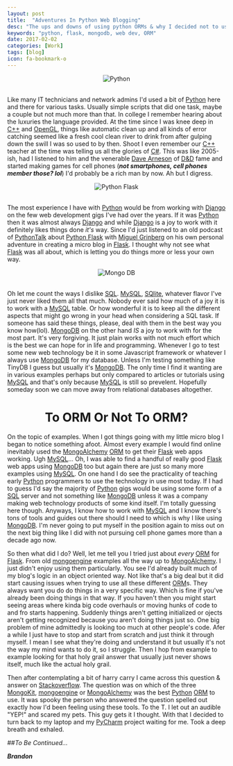 ```yaml
---
layout: post
title:  "Adventures In Python Web Blogging"
desc: "The ups and downs of using python ORMs & why I decided not to use any."
keywords: "python, flask, mongodb, web dev, ORM"
date: 2017-02-02
categories: [Work]
tags: [blog]
icon: fa-bookmark-o
---
```



<div style="text-align: center;">
<img align="center" src="https://ideletemyself.github.io/static/assets/img/blog/blog images/Python_logo.svg.png" alt="Python"></div>
<br>


Like many IT technicians and network admins I'd used a bit of [Python](https://www.python.org/) here and there for various tasks. Usually simple scripts that did one task, maybe a couple but not much more than that. In college I remember hearing about the luxuries the language provided. At the time since I was knee deep in [C++](http://www.cplusplus.com/) and [OpenGL](https://www.opengl.org/), things like automatic clean up and all kinds of error catching seemed like a fresh cool clean river to drink from after gulping down the swill I was so used to by then. Shoot I even remember our [C++](http://www.cplusplus.com/) teacher at the time was telling us all the glories of [C#](http://www.learncs.org/). This was like 2005-ish, had I listened to him and the venerable [Dave Arneson](https://en.wikipedia.org/wiki/Dave_Arneson) of [D&D](http://dnd.wizards.com/dungeons-and-dragons/what-is-dd) fame and started making games for cell phones (**_not smartphones, cell phones member those? lol_**) I'd probably be a rich man by now. Ah but I digress.


<div style="text-align: center;">
<img align="center" src="https://ideletemyself.github.io/static/assets/img/blog/blog images/flask.png" alt="Python Flask"></div>
<br>

The most experience I have with [Python](https://www.python.org/) would be from working with [Django](https://www.djangoproject.com/) on the few web development gigs I've had over the years. If it was [Python](https://www.python.org/) then it was almost always [Django](https://www.djangoproject.com/) and while [Django](https://www.djangoproject.com/) is a joy to work with it definitely likes things done *it's* way. Since I'd just listened to an old podcast of [PythonTalk](https://talkpython.fm/) about [Python Flask](http://flask.pocoo.org/) with [Miguel Grinberg](https://blog.miguelgrinberg.com/post/the-flask-mega-tutorial-part-i-hello-world) on his own personal adventure in creating a micro blog in [Flask](http://flask.pocoo.org/). I thought why not see what [Flask](http://flask.pocoo.org/) was all about, which is letting you do things more or less your own way.


<div style="text-align: center;">
<img align="center" src="https://ideletemyself.github.io/static/assets/img/blog/blog images/mongodb.png" alt="Mongo DB"></div>
<br>

Oh let me count the ways I dislike [SQL](http://www.w3schools.com/sql/). [MySQL](https://www.mysql.com/), [SQlite](https://www.sqlite.org/), whatever flavor I've just never liked them all that much. Nobody ever said how much of a joy it is to work with a [MySQL](https://www.mysql.com/) table. Or how wonderful it is to keep all the different aspects that might go wrong in your head when considering a SQL task. If someone has said these things, please, deal with them in the best way you know how(lol). [MongoDB](https://www.mongodb.com/) on the other hand *IS* a joy to work with for the most part. It's very forgiving. It just plain works with not much effort which is the best we can hope for in life and programming. Whenever I go to test some new web technology be it in some Javascript framework or whatever I always use [MongoDB](https://www.mongodb.com/) for my database. Unless I'm testing something like TinyDB I guess but usually it's [MongoDB](https://www.mongodb.com/). The only time I find it wanting are in various examples perhaps but only compared to articles or tutorials using [MySQL](https://www.mysql.com/) and that's only because [MySQL](https://www.mysql.com/) is still so prevelent. Hopefully someday soon we can move away from relational databases altogether.


<h1 style="text-align: center;">To ORM Or Not To ORM?</h1>

On the topic of examples. When I got things going with my little micro blog I began to notice something afoot. Almost every example I would find online inevitably used the [MongoAlchemy](http://www.mongoalchemy.org/) [ORM](https://en.wikipedia.org/wiki/Object-relational_mapping) to get their [Flask](http://flask.pocoo.org/) web apps working. Ugh [MySQL](https://www.mysql.com/)... Oh, I was able to find a handful of really good [Flask](http://flask.pocoo.org/) web apps using [MongoDB](https://www.mongodb.com/) too but again there are just so many more examples using [MySQL](https://www.mysql.com/). On one hand I do see the practicality of teaching early [Python](https://www.python.org/) programmers to use the technology in use most today. If I had to guess I'd say the majority of [Python](https://www.python.org/) gigs would be using some form of a [SQL](http://www.w3schools.com/sql/) server and not something like [MongoDB](https://www.mongodb.com/) unless it was a company making web technology products of some kind itself. I'm totally guessing here though. Anyways, I know how to work with [MySQL](https://www.mysql.com/) and I know there's tons of tools and guides out there should I need to which is why I like using [MongoDB](https://www.mongodb.com/). I'm never going to put myself in the position again to miss out on the next big thing like I did with not pursuing cell phone games more than a decade ago now.

So then what did I do? Well, let me tell you I tried just about *every* [ORM](https://en.wikipedia.org/wiki/Object-relational_mapping) for [Flask](http://flask.pocoo.org/). From old [mongoengine](http://mongoengine.org/) examples all the way up to [MongoAlchemy](http://www.mongoalchemy.org/). I just didn't enjoy using them particularly. You see I'd already built much of my blog's logic in an object oriented way. Not like that's a big deal but it did start causing issues when trying to use all these different [ORM](https://en.wikipedia.org/wiki/Object-relational_mapping)s. They always want you do do things in a very specific way. Which is fine if you've already been doing things in that way. If you haven't then you might start seeing areas where kinda big code overhauls or moving hunks of code to and fro starts happening. Suddenly things aren't getting initialized or ojects aren't getting recognized because you aren't doing things just so. One big problem of mine admittedly is looking too much at other people's code. Afer a while I just have to stop and start from scratch and just think it through myself. I mean I see what they're doing and understand it but usually it's not the way my mind wants to do it, so I struggle. Then I hop from example to example looking for that holy grail answer that usually just never shows itself, much like the actual holy grail.

Then after contemplating a bit of harry carry I came across this question & answer on [Stackoverflow](http://stackoverflow.com/questions/9447629/mongokit-vs-mongoengine-vs-flask-mongoalchemy-for-flask). The question was on which of the three [MongoKit](http://namlook.github.io/mongokit/), [mongoengine](http://mongoengine.org/) or [MongoAlchemy](http://www.mongoalchemy.org/) was the best [Python](https://www.python.org/) [ORM](https://en.wikipedia.org/wiki/Object-relational_mapping) to use. It was spooky the person who answered the question spelled out exactly how I'd been feeling using these tools. To the T. I let out an audible "YEP!" and scared my pets. This guy gets it I thought. With that I decided to turn back to my laptop and my [PyCharm](https://www.jetbrains.com/pycharm/) project waiting for me. Took a deep breath and exhaled.

##*To Be Continued...*

**_Brandon_**
